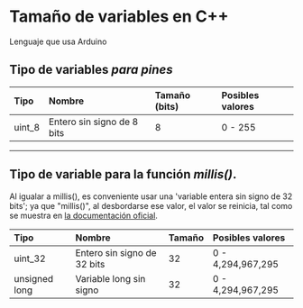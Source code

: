 # Tamaño de variables en C++

Lenguaje que usa Arduino

## Tipo de variables *para pines*

| Tipo   | Nombre                     | Tamaño (bits) | Posibles valores |
| :----- | :------------------------- | :------------ | :--------------- |
| uint_8 | Entero sin signo de 8 bits | 8             | 0 - 255          |

---

## Tipo de variable para la función *millis()*.
Al igualar a millis(), es conveniente usar una 'variable entera sin signo de 32 bits'; ya que "millis()", al desbordarse ese valor, el valor se reinicia, tal como se muestra en [la documentación oficial](https://www.arduino.cc/reference/en/language/functions/time/millis/).

| Tipo          | Nombre                      | Tamaño | Posibles valores  |
| :------------ | :-------------------------- | :----- | :---------------- |
| uint_32       | Entero sin signo de 32 bits | 32     | 0 - 4,294,967,295 |
| unsigned long | Variable long sin signo     | 32     | 0 - 4,294,967,295 |


